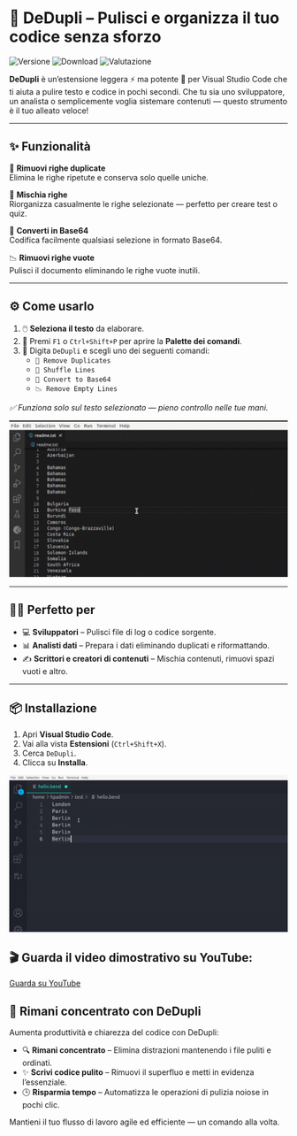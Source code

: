 # 🧹 DeDupli – Pulisci e organizza il tuo codice senza sforzo

![Versione](https://img.shields.io/visual-studio-marketplace/v/learnwithyan.dedupli?label=Versione)
![Download](https://img.shields.io/visual-studio-marketplace/d/learnwithyan.dedupli?label=Download)
![Valutazione](https://img.shields.io/visual-studio-marketplace/stars/learnwithyan.dedupli?label=Valutazione)

**DeDupli** è un’estensione leggera ⚡ ma potente 💪 per Visual Studio Code che ti aiuta a pulire testo e codice in pochi secondi. Che tu sia uno sviluppatore, un analista o semplicemente voglia sistemare contenuti — questo strumento è il tuo alleato veloce!

---

## ✨ Funzionalità

🧽 **Rimuovi righe duplicate**  
Elimina le righe ripetute e conserva solo quelle uniche.

🔀 **Mischia righe**  
Riorganizza casualmente le righe selezionate — perfetto per creare test o quiz.

🧾 **Converti in Base64**  
Codifica facilmente qualsiasi selezione in formato Base64.

📉 **Rimuovi righe vuote**  
Pulisci il documento eliminando le righe vuote inutili.

---

## ⚙️ Come usarlo

1. 🖱️ **Seleziona il testo** da elaborare.
2. 🎯 Premi `F1` o `Ctrl+Shift+P` per aprire la **Palette dei comandi**.
3. 💼 Digita `DeDupli` e scegli uno dei seguenti comandi:
   - `🧽 Remove Duplicates`
   - `🔀 Shuffle Lines`
   - `🧾 Convert to Base64`
   - `📉 Remove Empty Lines`

*✅ Funziona solo sul testo selezionato — pieno controllo nelle tue mani.*

[![Estensione Vscode](/translations/demo.gif 'Demo estensione')](https://learnwithyan.com)

---

## 👨‍💻 Perfetto per

- 💻 **Sviluppatori** – Pulisci file di log o codice sorgente.
- 📊 **Analisti dati** – Prepara i dati eliminando duplicati e riformattando.
- ✍️ **Scrittori e creatori di contenuti** – Mischia contenuti, rimuovi spazi vuoti e altro.

---

## 📦 Installazione

1. Apri **Visual Studio Code**.
2. Vai alla vista **Estensioni** (`Ctrl+Shift+X`).
3. Cerca `DeDupli`.
4. Clicca su **Installa**.

[![Estensione Vscode](/translations/demo2.gif 'Demo estensione')](https://learnwithyan.com)

## 🎬 Guarda il video dimostrativo su YouTube:

[Guarda su YouTube](https://www.youtube.com/watch?v=f9PHCYbTWbc)

## 🧠 Rimani concentrato con DeDupli

Aumenta produttività e chiarezza del codice con DeDupli:

- 🔍 **Rimani concentrato** – Elimina distrazioni mantenendo i file puliti e ordinati.
- ✨ **Scrivi codice pulito** – Rimuovi il superfluo e metti in evidenza l’essenziale.
- 🕒 **Risparmia tempo** – Automatizza le operazioni di pulizia noiose in pochi clic.

Mantieni il tuo flusso di lavoro agile ed efficiente — un comando alla volta.
